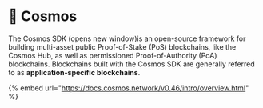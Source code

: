 # 🌌 Cosmos

The Cosmos SDK (opens new window)is an open-source framework for building multi-asset public Proof-of-Stake (PoS) blockchains, like the Cosmos Hub, as well as permissioned Proof-of-Authority (PoA) blockchains. Blockchains built with the Cosmos SDK are generally referred to as **application-specific blockchains**.

{% embed url="https://docs.cosmos.network/v0.46/intro/overview.html" %}
